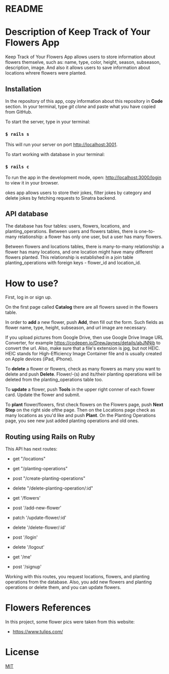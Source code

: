# README

# Description of Keep Track of Your Flowers App

Keep Track of Your Flowers App allows users to store information about flowers themselve, such as: name, type, color, height, season, subseason, description, image. And also it allows users to save  information about locations whrere  flowers were planted. 

## Installation
In the repository of this app, copy information about this repository in **Code** section.
In your terminal, type *git clone* and paste what you have copied from GitHub.

To start the server, type in your terminal: 
### `$ rails s`
 
This will run your server on port
[http://localhost:3001](http://localhost:3001).

To start working with database in your terminal:
### `$ rails c`

To run the app in the development mode, open:
[http://localhost:3000/login](http://localhost:3000/login) to view it in your browser.

okes app allows users to store their jokes, filter jokes by category and delete jokes by fetching requests to Sinatra backend.

## API database

The database has four tables: users, flowers, locations, and planting_operations. Between users and flowers tables, there is one-to-many relationship: a flower has only one user, but a user has many flowers. 
        
Between flowers and locations tables, there is many-to-many relationship: a flower has many locations, and one location might have many different flowers planted. This relationship is established in a join table planting_operations with foreign keys - flower_id and location_id. 

# How to use?
First, log in or sign up.

On the first page called **Catalog** there are all flowers saved in the flowers table.

In order to **add** a new flower, push **Add**, then fill out the form. Such fields as flower name, type, height, subseason, and url image are necessary.

If you upload pictures from Google Drive, then use Google Drive Image URL Converter, for example https://codepen.io/DrewJaynes/details/abJNNjb to convert the url. Also, make sure that a file's extension is jpg, but not HEIC. HEIC stands for High-Efficiency Image Container file and is usually created on Apple devices (iPad, iPhone).

To **delete** a flower or flowers, check as many flowers as many you want to delete and push **Delete**. Flower/-(s) and its/their planting operations will be deleted from the planting_operations table too.

To **update** a flower, push **Tools** in the upper right conner of each flower card. Update the flower and submit.

To **plant** flower/flowers, first check flowers on the Flowers page, push **Next Step** on the right side ofthe page. Then on the Locations page check as many locations as you'd like and push **Plant**. On the Planting Operations page, you see new just added planting operations and old ones. 


## Routing using Rails on Ruby

This API has next routes:

-  get "/locations"

- get "/planting-operations"
- post "/create-planting-operations"
- delete "/delete-planting-operation/:id"

- get '/flowers'
- post '/add-new-flower'
- patch '/update-flower/:id'
- delete '/delete-flower/:id'

- post '/login'
- delete '/logout'

- get '/me'
- post '/signup'

Working with this routes,  you request locations, flowers, and planting operations from the database. Also, you add new flowers and planting operations or delete them, and you can update flowers.

# Flowers References

In this project, some flower pics were taken from this website:
- https://www.tulips.com/


# License
[MIT](https://choosealicense.com/licenses/mit/)

